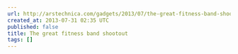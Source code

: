 ```yaml
---
url: http://arstechnica.com/gadgets/2013/07/the-great-fitness-band-shootout/
created_at: 2013-07-31 02:35 UTC
published: false
title: The great fitness band shootout
tags: []
---
```



